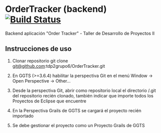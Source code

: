 # OrderTracker (backend) [![Build Status](https://travis-ci.org/tdp2grupo6/OrderTracker.svg?branch=master)](https://travis-ci.org/tdp2grupo6/OrderTracker)

Backend aplicación "Order Tracker" - Taller de Desarrollo de Proyectos II

## Instrucciones de uso

1. Clonar repositorio
		git clone git@github.com:tdp2grupo6/OrderTracker.git

2. En GGTS (>=3.6.4) habilitar la perspectiva Git en el menú Window -> Open Perspective -> Other...

3. Desde la perspectiva Git, abrir como repositorio local el directorio /.git del repositorio recién clonado, también indicar que importe todos los Proyectos de Eclipse que encuentre

4. En la Perspectiva Grails de GGTS se cargará el proyecto recién importado

5. Se debe gestionar el proyecto como un Proyecto Grails de GGTS